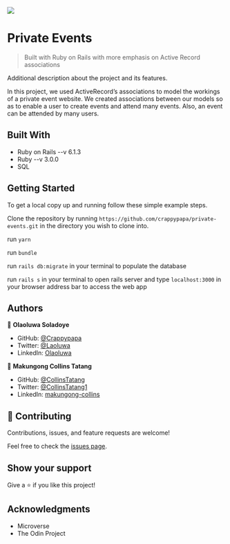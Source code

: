 ![](https://img.shields.io/badge/Microverse-blueviolet)

# Private Events

> Built with Ruby on Rails with more emphasis on Active Record associations


Additional description about the project and its features.

In this project, we used ActiveRecord’s associations to model the workings of a private event website.
We created associations between our models so as to enable a user to create events and attend many events. Also, an event can be attended by many users. 
## Built With

- Ruby on Rails --v 6.1.3
- Ruby --v 3.0.0
- SQL

## Getting Started

To get a local copy up and running follow these simple example steps.

Clone the repository by running ```https://github.com/crappypapa/private-events.git``` in the directory you wish to clone into.

run  ```yarn ```

run ```bundle```

run ```rails db:migrate``` in your terminal to populate the database

run ```rails s``` in your terminal to open rails server and type ```localhost:3000``` in your browser address bar to access the web app

## Authors

👤 **Olaoluwa Soladoye**

- GitHub: [@Crappypapa](https://github.com/crappypapa)
- Twitter: [@Laoluwa](https://twitter.com/_laoluwa)
- LinkedIn: [Olaoluwa](https://www.linkedin.com/in/olaoluwa-soladoye)

👤 **Makungong Collins Tatang**

- GitHub: [@CollinsTatang](https://github.com/CollinsTatang)
- Twitter: [@CollinsTatang1](https://twitter.com/CollinsTatang1)
- LinkedIn: [makungong-collins](https://www.linkedin.com/in/makungong-collins-b43260190/)


## 🤝 Contributing

Contributions, issues, and feature requests are welcome!

Feel free to check the [issues page](https://github.com/crappypapa/private-events/issues).

## Show your support

Give a ⭐️ if you like this project!

## Acknowledgments

- Microverse
- The Odin Project
